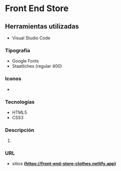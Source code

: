 # Front End Store

## Herramientas utilizadas

- Visual Studio Code

### Tipografía

- Google Fonts
- Staatliches (regular 400)

### Iconos

-

### Tecnologías

- HTML5
- CSS3

### Descripción

1.

### URL

- sitios **(https://front-end-store-clothes.netlify.app)**


